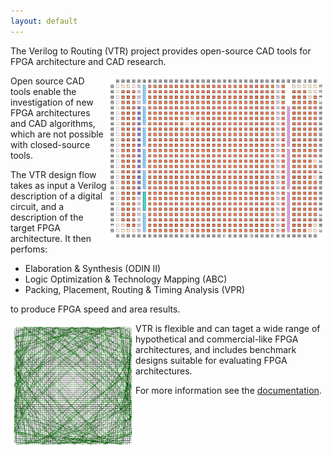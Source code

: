 ```yaml
---
layout: default
---
```


The Verilog to Routing (VTR) project provides open-source CAD tools for FPGA architecture and CAD research.

<img src="img/vpr_placement.png" alt="" width="350px" style="float:right"/>

Open source CAD tools enable the investigation of new FPGA architectures and CAD algorithms, which are not possible with closed-source tools.

The VTR design flow takes as input a Verilog description of a digital circuit, and a description of the target FPGA architecture. It then perfoms:

* Elaboration & Synthesis (ODIN II)
* Logic Optimization & Technology Mapping (ABC)
* Packing, Placement, Routing & Timing Analysis (VPR)

to produce FPGA speed and area results.

<img src="img/vpr_sb.png" alt="Routing Switchbox" width="200" style="float:left"/>

VTR is flexible and can taget a wide range of hypothetical and commercial-like FPGA architectures, and includes benchmark designs suitable for evaluating FPGA architectures.

For more information see the [documentation](http://docs.verilogtorouting.org).

